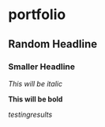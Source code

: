# portfolio

## Random Headline

### Smaller Headline

*This will be italic*

**This will be bold**

_testingresults_
